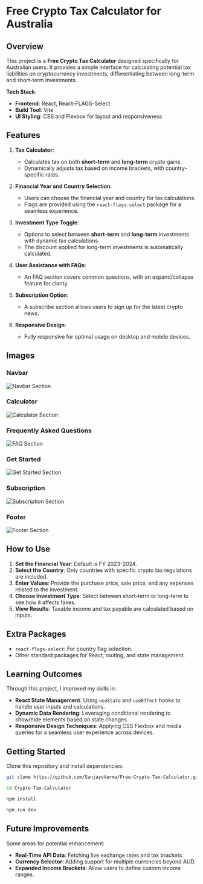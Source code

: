 # Free Crypto Tax Calculator for Australia

## Overview

This project is a **Free Crypto Tax Calculator** designed specifically for Australian users. It provides a simple interface for calculating potential tax liabilities on cryptocurrency investments, differentiating between long-term and short-term investments.

**Tech Stack**:
- **Frontend**: React, React-FLAGS-Select
- **Build Tool**: Vite
- **UI Styling**: CSS and Flexbox for layout and responsiveness

## Features

1. **Tax Calculator**:
   - Calculates tax on both **short-term** and **long-term** crypto gains.
   - Dynamically adjusts tax based on income brackets, with country-specific rates.

2. **Financial Year and Country Selection**:
   - Users can choose the financial year and country for tax calculations.
   - Flags are provided using the `react-flags-select` package for a seamless experience.

3. **Investment Type Toggle**:
   - Options to select between **short-term** and **long-term** investments with dynamic tax calculations.
   - The discount applied for long-term investments is automatically calculated.

4. **User Assistance with FAQs**:
   - An FAQ section covers common questions, with an expand/collapse feature for clarity.

5. **Subscription Option**:
   - A subscribe section allows users to sign up for the latest crypto news.

6. **Responsive Design**:
   - Fully responsive for optimal usage on desktop and mobile devices.

## Images

### Navbar
![Navbar Section](./src/assets/navbar.png)

### Calculator
![Calculator Section](./src/assets/calculator.png)

### Frequently Asked Questions
![FAQ Section](./src/assets/faq.png)

### Get Started
![Get Started Section](./src/assets/getstart.png)

### Subscription
![Subscription Section](./src/assets/subscription.png)

### Footer
![Footer Section](./src/assets/footer.png)

## How to Use

1. **Set the Financial Year**: Default is FY 2023-2024.
2. **Select the Country**: Only countries with specific crypto tax regulations are included.
3. **Enter Values**: Provide the purchase price, sale price, and any expenses related to the investment.
4. **Choose Investment Type**: Select between short-term or long-term to see how it affects taxes.
5. **View Results**: Taxable income and tax payable are calculated based on inputs.

## Extra Packages

- `react-flags-select`: For country flag selection.
- Other standard packages for React, routing, and state management.

## Learning Outcomes

Through this project, I improved my skills in:
- **React State Management**: Using `useState` and `useEffect` hooks to handle user inputs and calculations.
- **Dynamic Data Rendering**: Leveraging conditional rendering to show/hide elements based on state changes.
- **Responsive Design Techniques**: Applying CSS Flexbox and media queries for a seamless user experience across devices.

## Getting Started

Clone this repository and install dependencies:
```bash
git clone https://github.com/SanjayvVarma/Free-Crypto-Tax-Calculator.git
  ```
```bash
cd Crypto-Tax-Calculator
```
  ```bash
npm install
  ```
 ```bash
npm run dev 
  ```



## Future Improvements

Some areas for potential enhancement:
- **Real-Time API Data**: Fetching live exchange rates and tax brackets.
- **Currency Selector**: Adding support for multiple currencies beyond AUD.
- **Expanded Income Brackets**: Allow users to define custom income ranges.

